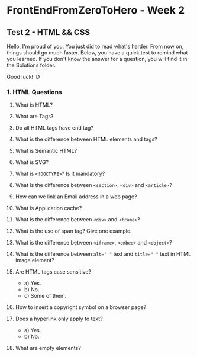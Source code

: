 # FrontEndFromZeroToHero - Week 2

## Test 2 - HTML && CSS

Hello, I'm proud of you. You just did to read what's harder. From now on, things should go much faster. Below, you have a quick test to remind what you learned. If you don't know the answer for a question, you will find it in the Solutions folder.

Good luck! :D

### 1. HTML Questions


1. What is HTML?

2. What are Tags?

3. Do all HTML tags have end tag?

4. What is the difference between HTML elements and tags?

5. What is Semantic HTML?

6. What is SVG?

7. What is ``<!DOCTYPE>``? Is it mandatory?

8. What is the difference between ``<section>``, ``<div>`` and ``<article>``?

9. How can we link an Email address in a web page?

10. What is Application cache?

11. What is the difference between ``<div>`` and ``<frame>``?

12. What is the use of span tag? Give one example.

13. What is the difference between ``<iframe>``, ``<embed>`` and ``<object>``?

12. What is the difference between ``alt=" "`` text and ``title=" "`` text in HTML image element?

13. Are HTML tags case sensitive? 
 
    * a) Yes.
    * b) No.
    * c) Some of them.
   
14. How to insert a copyright symbol on a browser page?

15. Does a hyperlink only apply to text?
    
    * a) Yes.
    * b) No.

16. What are empty elements?
